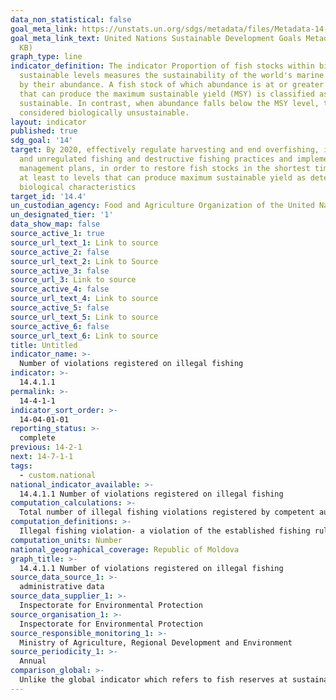 ```yaml
---
data_non_statistical: false
goal_meta_link: https://unstats.un.org/sdgs/metadata/files/Metadata-14-04-01.pdf
goal_meta_link_text: United Nations Sustainable Development Goals Metadata (PDF 370
  KB)
graph_type: line
indicator_definition: The indicator Proportion of fish stocks within biologically
  sustainable levels measures the sustainability of the world's marine capture fisheries
  by their abundance. A fish stock of which abundance is at or greater than the level,
  that can produce the maximum sustainable yield (MSY) is classified as biologically
  sustainable. In contrast, when abundance falls below the MSY level, the stock is
  considered biologically unsustainable.
layout: indicator
published: true
sdg_goal: '14'
target: By 2020, effectively regulate harvesting and end overfishing, illegal, unreported
  and unregulated fishing and destructive fishing practices and implement science-based
  management plans, in order to restore fish stocks in the shortest time feasible,
  at least to levels that can produce maximum sustainable yield as determined by their
  biological characteristics
target_id: '14.4'
un_custodian_agency: Food and Agriculture Organization of the United Nations (FAO)
un_designated_tier: '1'
data_show_map: false
source_active_1: true
source_url_text_1: Link to source
source_active_2: false
source_url_text_2: Link to Source
source_active_3: false
source_url_3: Link to source
source_active_4: false
source_url_text_4: Link to source
source_active_5: false
source_url_text_5: Link to source
source_active_6: false
source_url_text_6: Link to source
title: Untitled
indicator_name: >-
  Number of violations registered on illegal fishing
indicator: >-
  14.4.1.1
permalink: >-
  14-4-1-1
indicator_sort_order: >-
  14-04-01-01
reporting_status: >-
  complete
previous: 14-2-1
next: 14-7-1-1
tags:
  - custom.national
national_indicator_available: >-
  14.4.1.1 Number of violations registered on illegal fishing
computation_calculations: >-
  Total number of illegal fishing violations registered by competent authorities during the year of reference.
computation_definitions: >-
  Illegal fishing violation- a violation of the established fishing rules, which does not represent an offence, and which is sanctioned with an administrative fine, the amount of which is established in contravention units and varies for individuals and legal entities depending on how severe the violation was (art. 114, para. 2 of the Contravention Code No. 218 of 24.10.2008)
computation_units: Number
national_geographical_coverage: Republic of Moldova
graph_title: >-
  14.4.1.1 Number of violations registered on illegal fishing
source_data_source_1: >-
  administrative data
source_data_supplier_1: >-
  Inspectorate for Environmental Protection
source_organisation_1: >-
  Inspectorate for Environmental Protection
source_responsible_monitoring_1: >-
  Ministry of Agriculture, Regional Development and Environment
source_periodicity_1: >-
  Annual
comparison_global: >-
  Unlike the global indicator which refers to fish reserves at sustainable biological levels in ocean and maritime areas, the national indicator refers to protection and maintaining the fish reserves at sustainable biological levels in the country's water bodies
---
```

